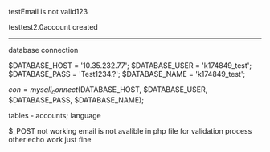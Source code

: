 testEmail is not valid123

testtest2.0account created

---------------------------------------

database connection

$DATABASE_HOST = '10.35.232.77';
$DATABASE_USER = 'k174849_test';
$DATABASE_PASS = 'Test1234.?';
$DATABASE_NAME = 'k174849_test';

$con = mysqli_connect($DATABASE_HOST, $DATABASE_USER, $DATABASE_PASS, $DATABASE_NAME);

tables - accounts; language


$_POST not working
email is not avalible in php file for validation process
other echo work just fine
